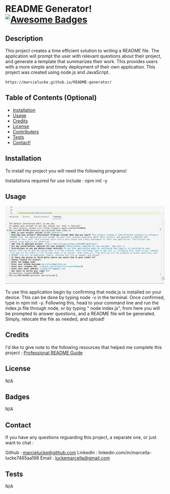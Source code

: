 # README Generator!   [![Awesome Badges](https://img.shields.io/badge/badges-awesome-green.svg)](https://github.com/Naereen/badges)


## Description

This project creates a time efficient solution to writing a README file. The application will prompt the user with relevant questions about their project, and generate a template that summarizes their work. This provides users with a more simple and timely deployment of their own application. This project was created using node.js and JavaScript. 

    https://marcielucke.github.io/README-generator/


## Table of Contents (Optional)



- [Installation](#installation)
- [Usage](#usage)
- [Credits](#credits)
- [License](#license)
- [Contributers](#contributors)
- [Tests](#tests)
- [Contact!](#Contact)

## Installation

To install my project you will need the following programs! 

 Installations required for use include : npm init -y 

## Usage

![terminal display](./images/creating%20README%20in%20terminal.png)

 To use this application begin by confirming that node.js is installed on your device. This can be done by typing node -v in the terminal. Once confirmed, type in npm init -y. Following this, head to your command line and run the index.js file through node, or by typing " node index.js", from here you will be prompted to answer questions, and a README file will be generated. Simply, relocate the file as needed, and upload!

## Credits

I'd like to give note to the following resources that helped me complete this project : 
[Professional README Guide](https://coding-boot-camp.github.io/full-stack/github/professional-readme-guide)

 

## License

 N/A

## Badges

 N/A


## Contact

If you have any questions reguarding this project, a separate one, or just want to chat :

Github : marcielucke@github.com
LinkedIn : linkedin.com/in/marcella-lucke7465aa198
Email : luckemarcella@gmail.com

## Tests

 N/A
